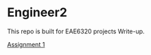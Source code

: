# Engineer2

This repo is built for EAE6320 projects Write-up.

[Assignment 1](https://xingnanchen.github.io/Engineer2/Assignment01)
